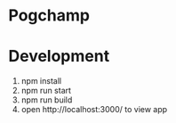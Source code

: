 # Pogchamp

# Development
  1. npm install
  2. npm run start
  3. npm run build
  3. open http://localhost:3000/ to view app